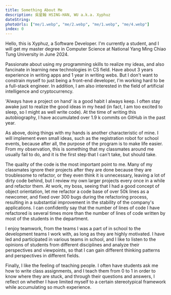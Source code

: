 ```yaml
---
title: Something About Me
description: 吳星翰 HSING-HAN, WU a.k.a. Xyphuz
dateString:
photoUrls: ["me/1.webp", "me/2.webp", "me/1.webp", "me/4.webp"]
index: 0
---
```


Hello, this is Xyphuz, a Software Developer. I'm currently a student, and I will get my master degree in Computer Science at National Yang Ming Chiao Tung University in June 2024.

Passionate about using my programming skills to realize my ideas, and also fancinate in learning new technologies in CS field. Have about 3 years experience in writing apps and 1 year in writing webs. But I don't want to constrain myself to just being a front-end developer, I'm working hard to be a full-stack engineer. In addition, I am also interested in the field of artificial intelligence and cryptocurrency.

'Always have a project on hand' is a good habit I always keep. I often stay awake just to realize the good ideas in my head (in fact, I am too excited to sleep, so I might as well write code). At the time of writing this autobiography, I have accumulated over 1.9 k commits on GitHub in the past year.

As above, doing things with my hands is another characteristic of mine. I will implement even small ideas, such as the registration robot for school events, because after all, the purpose of the program is to make life easier. From my observation, this is something that my classmates around me usually fail to do, and it is the first step that I can't take, but should take.

The quality of the code is the most important point to me. Many of my classmates ignore their projects after they are done because they are troublesome to refactor, or they even think it is unnecessary, leaving a lot of dirty code behind, but I review my own larger projects every once in a while and refactor them. At work, my boss, seeing that I had a good concept of object orientation, let me refactor a code base of over 50k lines as a newcomer, and fixed over 300 bugs during the refactoring process, resulting in a substantial improvement in the stability of the company's applications. I can confidently say that the number of lines of code I have refactored is several times more than the number of lines of code written by most of the students in the department.

I enjoy teamwork, from the teams I was a part of in school to the development teams I work with, as long as they are highly motivated. I have led and participated in various teams in school, and I like to listen to the opinions of students from different disciplines and analyze their perspectives and viewpoints, so that I can gain different thinking patterns and perspectives in different fields.

Finally, I like the feeling of teaching people. I often have students ask me how to write class assignments, and I teach them from 0 to 1 in order to know where they are stuck, and through their questions and answers, I reflect on whether I have limited myself to a certain stereotypical framework while accumulating so much experience.
